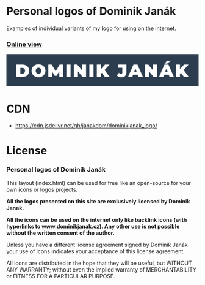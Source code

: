 # Personal logos of Dominik Janák
Examples of individual variants of my logo for using on the internet.

### [Online view](https://janakdom.github.io/dominikjanak_logo/)

[![Logo](./images/svg/logo_big_inverted.svg)](https://janakdom.github.io/dominikjanak_logo/)

# CDN
- https://cdn.jsdelivr.net/gh/janakdom/dominikjanak_logo/

# License
### Personal logos of Dominik Janák

This layout (index.html) can be used for free like an open-source for your own icons or logos projects.

**All the logos presented on this site are exclusively licensed by Dominik Janak.**

**All the icons can be used on the internet only like backlink icons (with hyperlinks to www.dominikjanak.cz). Any other use is not possible without the written consent of the author.**

Unless you have a different license agreement signed by Dominik Janák your use of icons indicates your acceptance of this license agreement.

All icons are distributed in the hope that they will be useful, but WITHOUT ANY WARRANTY; without even the implied warranty of MERCHANTABILITY or FITNESS FOR A PARTICULAR PURPOSE.